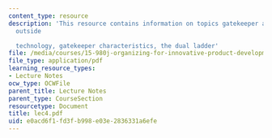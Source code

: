 ```yaml
---
content_type: resource
description: 'This resource contains information on topics gatekeeper as a link to
  outside

  technology, gatekeeper characteristics, the dual ladder'
file: /media/courses/15-980j-organizing-for-innovative-product-development-spring-2007/e0acd6f1fd3fb998e03e2836331a6efe_lec4.pdf
file_type: application/pdf
learning_resource_types:
- Lecture Notes
ocw_type: OCWFile
parent_title: Lecture Notes
parent_type: CourseSection
resourcetype: Document
title: lec4.pdf
uid: e0acd6f1-fd3f-b998-e03e-2836331a6efe
---
```

